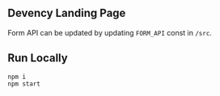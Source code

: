 ## Devency Landing Page

Form API can be updated by updating `FORM_API` const in `/src`.

## Run Locally

```
npm i 
npm start
```